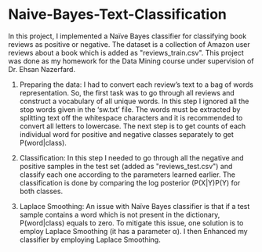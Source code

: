 # Naive-Bayes-Text-Classification

In this project, I implemented a Naïve Bayes classifier for classifying book reviews as positive or
negative. The dataset is a collection of Amazon user reviews about a book which is added as "reviews_train.csv". This project was done as my homework for the Data Mining course under supervision of Dr. Ehsan Nazerfard.

1) Preparing the data: I had to convert each review’s text to a bag of words
representation. So, the first task was to go through all reviews and construct a vocabulary
of all unique words. In this step I ignored all the stop words given in the ‘sw.txt’
file. The words must be extracted by splitting text off the whitespace characters and it is
recommended to convert all letters to lowercase. The next step is to get counts of each
individual word for positive and negative classes separately to get P(word|class).

2) Classification: In this step I needed to go through all the negative and positive samples
in the test set (added as "reviews_test.csv") and classify each one according to the
parameters learned earlier. The classification is done by comparing the log
posterior (P(X|Y)P(Y) for both classes.

3) Laplace Smoothing: An issue with Naïve Bayes classifier is that if a test sample contains a
word which is not present in the dictionary, P(word|class) equals to zero. To mitigate this
issue, one solution is to employ Laplace Smoothing (it has a parameter α). I then Enhanced my
classifier by employing Laplace Smoothing.

